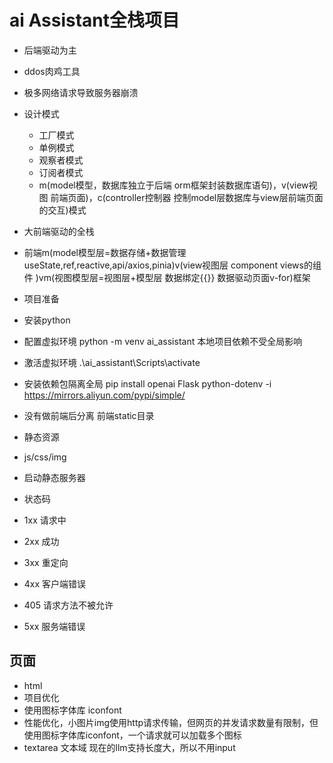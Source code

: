 # ai Assistant全栈项目
- 后端驱动为主
 - ddos肉鸡工具
  - 极多网络请求导致服务器崩溃
 - 设计模式
   - 工厂模式
   - 单例模式
   - 观察者模式
   - 订阅者模式
   - m(model模型，数据库独立于后端 orm框架封装数据库语句)，v(view视图 前端页面)，c(controller控制器 控制model层数据库与view层前端页面 的交互)模式

- 大前端驱动的全栈 
 - 前端m(model模型层=数据存储+数据管理 useState,ref,reactive,api/axios,pinia)v(view视图层 component views的组件 )vm(视图模型层=视图层+模型层 数据绑定{{}} 数据驱动页面v-for)框架

 - 项目准备
  - 安装python
  - 配置虚拟环境
  python -m venv ai_assistant
   本地项目依赖不受全局影响
  - 激活虚拟环境
  .\ai_assistant\Scripts\activate
  - 安装依赖包隔离全局
  pip install openai Flask python-dotenv -i https://mirrors.aliyun.com/pypi/simple/
  - 没有做前端后分离 前端static目录

- 静态资源
 - js/css/img
 - 启动静态服务器 
- 状态码
 - 1xx 请求中
 - 2xx 成功
 - 3xx 重定向
 - 4xx 客户端错误
  - 405 请求方法不被允许
 - 5xx 服务端错误 

 ## 页面
 - html
  - 项目优化
   - 使用图标字体库 iconfont
   - 性能优化，小图片img使用http请求传输，但网页的并发请求数量有限制，但使用图标字体库iconfont，一个请求就可以加载多个图标
  - textarea 文本域 现在的llm支持长度大，所以不用input

